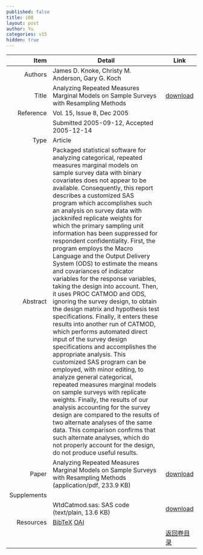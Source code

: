 ```yaml
---
published: false
title: i08
layout: post
author: Yu
categories: v15
hidden: true
---
```


| Item | Detail | Link |
|---:|---|---|
| Authors | James D. Knoke, Christy M. Anderson, Gary G. Koch| |
| Title |Analyzing Repeated Measures Marginal Models on Sample Surveys with Resampling Methods | [download](http://www.jstatsoft.org/v15/i08/paper) |
| Reference |Vol. 15, Issue 8, Dec 2005 | |
| | Submitted 2005-09-12, Accepted 2005-12-14| | 
| Type | Article| |
| Abstract | Packaged statistical software for analyzing categorical, repeated measures marginal models on sample survey data with binary covariates does not appear to be available. Consequently, this report describes a customized SAS program which accomplishes such an analysis on survey data with jackknifed replicate weights for which the primary sampling unit information has been suppressed for respondent confidentiality. First, the program employs the Macro Language and the Output Delivery System (ODS) to estimate the means and covariances of indicator variables for the response variables, taking the design into account. Then, it uses PROC CATMOD and ODS, ignoring the survey design, to obtain the design matrix and hypothesis test specifications. Finally, it enters these results into another run of CATMOD, which performs automated direct input of the survey design specifications and accomplishes the appropriate analysis. This customized SAS program can be employed, with minor editing, to analyze general categorical, repeated measures marginal models on sample surveys with replicate weights. Finally, the results of our analysis accounting for the survey design are compared to the results of two alternate analyses of the same data. This comparison confirms that such alternate analyses, which do not properly account for the design, do not produce useful results.| |
| Paper | Analyzing Repeated Measures Marginal Models on Sample Surveys with Resampling Methods  (application/pdf, 233.9 KB)| [download](http://www.jstatsoft.org/v15/i08/paper) |
| Supplements | | |
| |WtdCatmod.sas: SAS code  (text/plain, 13.6 KB)|  [download](http://www.jstatsoft.org/v15/i08/supp/1) |
| Resources | [BibTeX](http://www.jstatsoft.org/v15/i08/bibtex) [OAI](http://www.jstatsoft.org/oai?verb=GetRecord&identifier=oai.jstatsoft/v15/i08&prefix=oai_dc)| |
| |  | [返回卷目录]({{site.baseurl}}/volume/v15.html) |